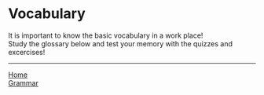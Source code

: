 <h1>Vocabulary</h1>

 <p>It is important to know the basic vocabulary in a work place!<br>
 Study the glossary below and test your memory with the quizzes and excercises!</p> 

<hr>
<a href="index.html">Home</a> <br>
<a href="page3.html">Grammar</a> 
